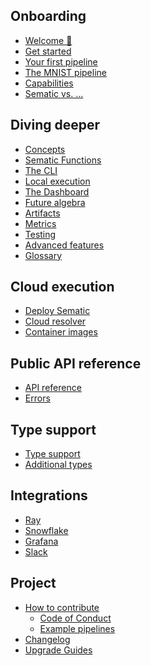 ## Onboarding

* [Welcome 👋](README.md)
* [Get started](get-started.md)
* [Your first pipeline](first-pipeline.md)
* [The MNIST pipeline](real-example.md)
* [Capabilities](capabilities.md)
* [Sematic vs. ...](sematic-vs.md)

## Diving deeper

* [Concepts](concepts.md)
* [Sematic Functions](functions.md)
* [The CLI](cli.md)
* [Local execution](local-execution.md)
* [The Dashboard](sematic-ui.md)
* [Future algebra](future-algebra.md)
* [Artifacts](artifacts.md)
* [Metrics](metrics.md)
* [Testing](testing.md)
* [Advanced features](advanced-features.md)
* [Glossary](glossary.md)

## Cloud execution

* [Deploy Sematic](deploy.md)
* [Cloud resolver](cloud-resolver.md)
* [Container images](container-images.md)

## Public API reference

* [API reference](api.md)
* [Errors](errors.md)

## Type support

* [Type support](type-support.md)
* [Additional types](types.md)

## Integrations

<!---
* Apache Spark
-->
* [Ray](ray.md)
* [Snowflake](snowflake.md)
* [Grafana](grafana.md)
* [Slack](slack.md)
<!---
* PyTorch
* Pandas
* Plotly
* Matplotlib
-->

## Project
<!---
* Architecture
* Stack and tools
-->
* [How to contribute](contributor-guide.md)
    * [Code of Conduct](code-of-conduct.md)
    * [Example pipelines](contribute-example.md)
* [Changelog](changelog.md)
* [Upgrade Guides](upgrades.md)
<!---
* Company handbook
-->